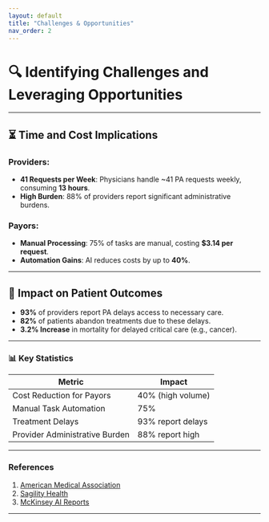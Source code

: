 ```yaml
---
layout: default
title: "Challenges & Opportunities"
nav_order: 2
---
```


# 🔍 Identifying Challenges and Leveraging Opportunities  

---

## ⏳ **Time and Cost Implications**  

### Providers:  
- **41 Requests per Week**: Physicians handle ~41 PA requests weekly, consuming **13 hours**.  
- **High Burden**: 88% of providers report significant administrative burdens.  

### Payors:  
- **Manual Processing**: 75% of tasks are manual, costing **$3.14 per request**.  
- **Automation Gains**: AI reduces costs by up to **40%**.  

---

## 🚨 **Impact on Patient Outcomes**  

- **93%** of providers report PA delays access to necessary care.  
- **82%** of patients abandon treatments due to these delays.  
- **3.2% Increase** in mortality for delayed critical care (e.g., cancer).  

---

### 📊 **Key Statistics**  

| **Metric**                           | **Impact**          |  
|--------------------------------------|---------------------|  
| Cost Reduction for Payors            | 40% (high volume)   |  
| Manual Task Automation               | 75%                |  
| Treatment Delays                     | 93% report delays   |  
| Provider Administrative Burden       | 88% report high     |  

---

### References  

1. [American Medical Association](https://www.ama-assn.org/)  
2. [Sagility Health](https://sagilityhealth.com/)  
3. [McKinsey AI Reports](https://mckinsey.com)  

---

